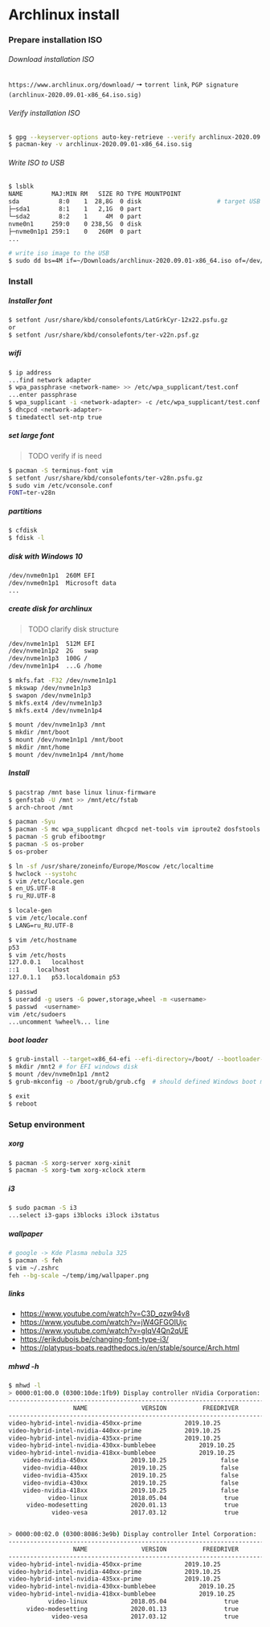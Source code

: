 # Archlinux install



### Prepare installation ISO

###### Download installation ISO

`https://www.archlinux.org/download/` 🠖 `torrent link`, `PGP signature (archlinux-2020.09.01-x86_64.iso.sig)`



###### Verify installation ISO

```bash
$ gpg --keyserver-options auto-key-retrieve --verify archlinux-2020.09.01-x86_64.iso.sig
$ pacman-key -v archlinux-2020.09.01-x86_64.iso.sig
```



###### Write ISO to USB

```bash
$ lsblk
NAME        MAJ:MIN RM   SIZE RO TYPE MOUNTPOINT
sda           8:0    1  28,8G  0 disk                     # target USB flash
├─sda1        8:1    1   2,1G  0 part 
└─sda2        8:2    1     4M  0 part 
nvme0n1     259:0    0 238,5G  0 disk 
├─nvme0n1p1 259:1    0   260M  0 part 
...

# write iso image to the USB
$ sudo dd bs=4M if=~/Downloads/archlinux-2020.09.01-x86_64.iso of=/dev/sda status=progress oflag=sync
```



### Install

##### Installer font

```bash
$ setfont /usr/share/kbd/consolefonts/LatGrkCyr-12x22.psfu.gz
or
$ setfont /usr/share/kbd/consolefonts/ter-v22n.psf.gz
```



##### wifi

```bash
$ ip address
...find network adapter
$ wpa_passphrase <network-name> >> /etc/wpa_supplicant/test.conf
...enter passphrase
$ wpa_supplicant -i <network-adapter> -c /etc/wpa_supplicant/test.conf -B
$ dhcpcd <network-adapter>
$ timedatectl set-ntp true
```



##### set large font

> TODO verify if is need

```bash
$ pacman -S terminus-font vim
$ setfont /usr/share/kbd/consolefonts/ter-v28n.psfu.gz
$ sudo vim /etc/vconsole.conf
FONT=ter-v28n
```



##### partitions
```bash
$ cfdisk
$ fdisk -l
```



  ##### disk with Windows 10
```bash
/dev/nvme0n1p1  260M EFI
/dev/nvme0n1p1  Microsoft data
...
```



  ##### create disk for archlinux

> TODO clarify disk structure

```bash
/dev/nvme1n1p1  512M EFI
/dev/nvme1n1p2  2G   swap
/dev/nvme1n1p3  100G /
/dev/nvme1n1p4  ...G /home
```

```bash
$ mkfs.fat -F32 /dev/nvme1n1p1  
$ mkswap /dev/nvme1n1p3
$ swapon /dev/nvme1n1p3  
$ mkfs.ext4 /dev/nvme1n1p3
$ mkfs.ext4 /dev/nvme1n1p4
```

```bash
$ mount /dev/nvme1n1p3 /mnt
$ mkdir /mnt/boot
$ mount /dev/nvme1n1p1 /mnt/boot
$ mkdir /mnt/home
$ mount /dev/nvme1n1p4 /mnt/home
```



##### Install
```bash
$ pacstrap /mnt base linux linux-firmware
$ genfstab -U /mnt >> /mnt/etc/fstab
$ arch-chroot /mnt
```

```bash
$ pacman -Syu
$ pacman -S mc wpa_supplicant dhcpcd net-tools vim iproute2 dosfstools mtools sudo
$ pacman -S grub efibootmgr
$ pacman -S os-prober
$ os-prober
```

```bash
$ ln -sf /usr/share/zoneinfo/Europe/Moscow /etc/localtime
$ hwclock --systohc
$ vim /etc/locale.gen
$ en_US.UTF-8
$ ru_RU.UTF-8
```

```bash
$ locale-gen
$ vim /etc/locale.conf
$ LANG=ru_RU.UTF-8
```

```bash
$ vim /etc/hostname
p53
$ vim /etc/hosts
127.0.0.1	localhost
::1		localhost
127.0.1.1	p53.localdomain	p53
```

```bash
$ passwd
$ useradd -g users -G power,storage,wheel -m <username>
$ passwd  <username>
vim /etc/sudoers
...uncomment %wheel%... line
```



##### boot loader
```bash
$ grub-install --target=x86_64-efi --efi-directory=/boot/ --bootloader-id=GRUB
$ mkdir /mnt2 # for EFI windows disk
$ mount /dev/nvme0n1p1 /mnt2
$ grub-mkconfig -o /boot/grub/grub.cfg  # should defined Windows boot manager on /dev/nvme0n1p1 EFI
```

```bash
$ exit
$ reboot
```




### Setup environment

##### xorg
```bash
$ pacman -S xorg-server xorg-xinit
$ pacman -S xorg-twm xorg-xclock xterm
```




##### i3
```bash
$ sudo pacman -S i3
...select i3-gaps i3blocks i3lock i3status
```




##### wallpaper
```bash
# google -> Kde Plasma nebula 325
$ pacman -S feh
$ vim ~/.zshrc
feh --bg-scale ~/temp/img/wallpaper.png
```



##### links

- https://www.youtube.com/watch?v=C3D_qzw94v8
- https://www.youtube.com/watch?v=jW4GFGOIUjc
- https://www.youtube.com/watch?v=gIqV4Qn2qUE
- https://erikdubois.be/changing-font-type-i3/
- https://platypus-boats.readthedocs.io/en/stable/source/Arch.html

##### mhwd -h
```bash
$ mhwd -l
> 0000:01:00.0 (0300:10de:1fb9) Display controller nVidia Corporation:
--------------------------------------------------------------------------------
                  NAME               VERSION          FREEDRIVER           TYPE
--------------------------------------------------------------------------------
video-hybrid-intel-nvidia-450xx-prime            2019.10.25               false            PCI
video-hybrid-intel-nvidia-440xx-prime            2019.10.25               false            PCI
video-hybrid-intel-nvidia-435xx-prime            2019.10.25               false            PCI
video-hybrid-intel-nvidia-430xx-bumblebee            2019.10.25               false            PCI
video-hybrid-intel-nvidia-418xx-bumblebee            2019.10.25               false            PCI
    video-nvidia-450xx            2019.10.25               false            PCI
    video-nvidia-440xx            2019.10.25               false            PCI
    video-nvidia-435xx            2019.10.25               false            PCI
    video-nvidia-430xx            2019.10.25               false            PCI
    video-nvidia-418xx            2019.10.25               false            PCI
           video-linux            2018.05.04                true            PCI
     video-modesetting            2020.01.13                true            PCI
            video-vesa            2017.03.12                true            PCI


> 0000:00:02.0 (0300:8086:3e9b) Display controller Intel Corporation:
--------------------------------------------------------------------------------
                  NAME               VERSION          FREEDRIVER           TYPE
--------------------------------------------------------------------------------
video-hybrid-intel-nvidia-450xx-prime            2019.10.25               false            PCI
video-hybrid-intel-nvidia-440xx-prime            2019.10.25               false            PCI
video-hybrid-intel-nvidia-435xx-prime            2019.10.25               false            PCI
video-hybrid-intel-nvidia-430xx-bumblebee            2019.10.25               false            PCI
video-hybrid-intel-nvidia-418xx-bumblebee            2019.10.25               false            PCI
           video-linux            2018.05.04                true            PCI
     video-modesetting            2020.01.13                true            PCI
            video-vesa            2017.03.12                true            PCI

```

